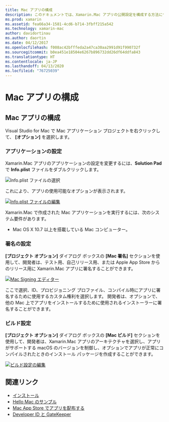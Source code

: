 ```yaml
---
title: Mac アプリの構成
description: このドキュメントでは、Xamarin.Mac アプリの公開設定を構成する方法について説明します。 アプリケーション設定、署名設定、ビルド設定について説明します。
ms.prod: xamarin
ms.assetid: fea66a34-1581-4cd6-b714-3fbff215a542
ms.technology: xamarin-mac
author: davidortinau
ms.author: daortin
ms.date: 04/12/2017
ms.openlocfilehash: f008ac42bfffeda2a47ca30aa2991d91f990732f
ms.sourcegitcommit: b0ea451e18504e6267b896732dd26df64ddfa843
ms.translationtype: HT
ms.contentlocale: ja-JP
ms.lasthandoff: 04/13/2020
ms.locfileid: "76725039"
---
```

# <a name="mac-app-configuration"></a>Mac アプリの構成

## <a name="mac-app-configuration"></a>Mac アプリの構成

Visual Studio for Mac で Mac アプリケーション プロジェクトを右クリックして、 **[オプション]** を選択します。

### <a name="application-settings"></a>アプリケーションの設定

Xamarin.Mac アプリのアプリケーションの設定を変更するには、**Solution Pad** で **Info.plist** ファイルをダブルクリックします。

![Info.plist ファイルの選択](app-configuration-images/config04.png "Info.plist ファイルの選択")

これにより、アプリの使用可能なオプションが表示されます。

 [![Info.plist ファイルの編集](app-configuration-images/config01.png "Info.plist ファイルの編集")](app-configuration-images/config01-large.png#lightbox)

Xamarin.Mac で作成された Mac アプリケーションを実行するには、次のシステム要件があります。

- Mac OS X 10.7 以上を搭載している Mac コンピューター。

### <a name="signing-settings"></a>署名の設定

**[プロジェクト オプション]** ダイアログ ボックスの **[Mac 署名]** セクションを使用して、開発者は、テスト用、自己リリース用、または Apple App Store からのリリース用に Xamarin.Mac アプリに署名することができます。

[![Mac Signing エディター](app-configuration-images/config02.png "[Mac Signing] ウィンドウ")](app-configuration-images/config02-large.png#lightbox)

ここで選択、ID、プロビジョニング プロファイル、コンパイル時にアプリに署名するために使用するカスタム権利を選択します。 開発者は、オプションで、他の Mac 上でアプリをインストールするために使用されるインストーラーに署名することができます。

### <a name="build-settings"></a>ビルド設定

**[プロジェクト オプション]** ダイアログ ボックスの **[Mac ビルド]** セクションを使用して、開発者は、Xamarin.Mac アプリのアーキテクチャを選択し、アプリがサポートする macOS のバージョンを制御し、オプションでアプリが正常にコンパイルされたときのインストール パッケージを作成することができます。

 [![ビルド設定の編集](app-configuration-images/config03.png "ビルド設定の編集")](app-configuration-images/config03-large.png#lightbox)

## <a name="related-links"></a>関連リンク

- [インストール](/visualstudio/mac/installation/)
- [Hello Mac のサンプル](~/mac/get-started/hello-mac.md)
- [Mac App Store でアプリを配布する](https://developer.apple.com/devcenter/mac/checklist/)
- [Developer ID と GateKeeper](https://developer.apple.com/developer-id/)
